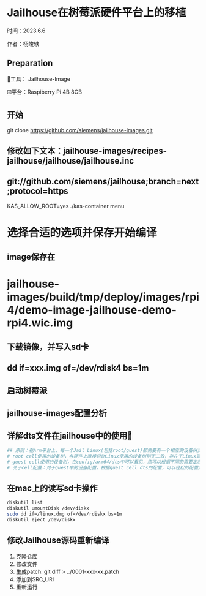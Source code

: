 # Jailhouse在树莓派硬件平台上的移植

时间：2023.6.6

作者：杨竣轶

## Preparation

🔧工具： Jailhouse-Image

☑️平台：Raspiberry Pi 4B 8GB

## 开始

git clone https://github.com/siemens/jailhouse-images.git
## 修改如下文本：jailhouse-images/recipes-jailhouse/jailhouse/jailhouse.inc
## git://github.com/siemens/jailhouse;branch=next;protocol=https

KAS_ALLOW_ROOT=yes ./kas-container menu
# 选择合适的选项并保存开始编译

## image保存在
# jailhouse-images/build/tmp/deploy/images/rpi4/demo-image-jailhouse-demo-rpi4.wic.img

## 下载镜像，并写入sd卡
## dd if=xxx.img of=/dev/rdisk4 bs=1m

## 启动树莓派

## jailhouse-images配置分析

## 详解dts文件在jailhouse中的使用🌟

```bash
## 原则：在Arm平台上，每一个Jail Linux(包括root/guest)都需要有一个相应的设备树支持其启动。
# root cell使用的设备树，与硬件上直接启动Linux使用的设备树别无二致，存在于Linux源码中，在编译Jailhouse时使用KDIR指定
# guest cell使用的设备树，在config/arm64/dts中可以看见，您可以根据不同的需要定制设备树文件（例如：设备直通、CPU指定），该设备树文件应该是Linux源码中设备树的“子”树。
# 关于cell配置：对于guest中的设备配置，根据guest cell dts的配置，可以轻松的配置其地址位置。
```

## 在mac上的读写sd卡操作

```bash
diskutil list
diskutil umountDisk /dev/diskx
sudo dd if=/linux.dmg of=/dev/rdiskx bs=1m
diskutil eject /dev/diskx
```

## 修改Jailhouse源码重新编译

1. 克隆仓库
2. 修改文件
3. 生成patch: git diff > ../0001-xxx-xx.patch
4. 添加到SRC_URI
5. 重新运行
